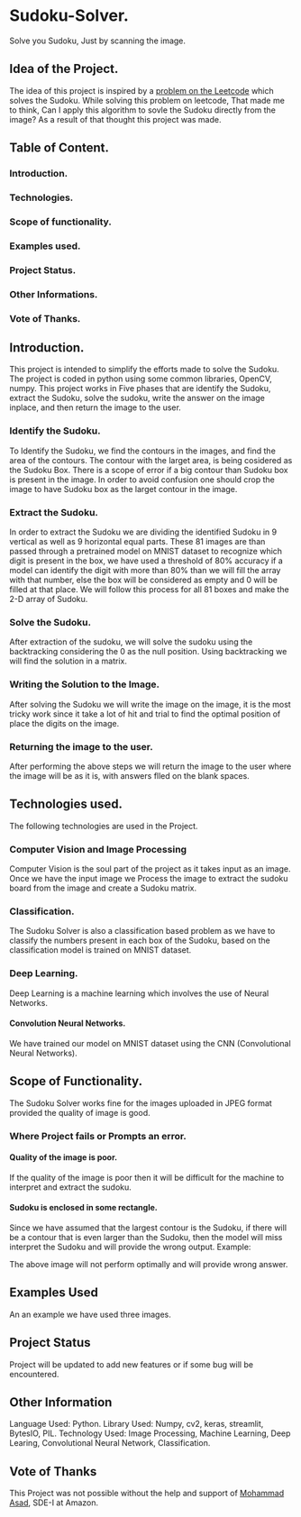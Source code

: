# Sudoku-Solver.
Solve you Sudoku, Just by scanning the image.

## Idea of the Project.
The idea of this project is inspired by a [problem on the Leetcode](https://leetcode.com/problems/sudoku-solver/) which solves the Sudoku. While solving this problem on leetcode, That made me to think, Can I apply this algorithm to sovle the Sudoku directly from the image? As a result of that thought this project was made.

## Table of Content.
### Introduction.
### Technologies.
### Scope of functionality.
### Examples used.
### Project Status.
### Other Informations.
### Vote of Thanks.


## Introduction.
This project is intended to simplify the efforts made to solve the Sudoku. The project is coded in python using some common libraries, OpenCV, numpy. This project works in Five phases that are identify the Sudoku, extract the Sudoku, solve the sudoku, write the answer on the image inplace, and then return the image to the user.

### Identify the Sudoku.
To Identify the Sudoku, we find the contours in the images, and find the area of the contours. The contour with the larget area, is being cosidered as the Sudoku Box. There is a scope of error if a big contour than Sudoku box is present in the image. In order to avoid confusion one should crop the image to have Sudoku box as the larget contour in the image.

### Extract the Sudoku.
In order to extract the Sudoku we are dividing the identified Sudoku in 9 vertical as well as 9 horizontal equal parts. These 81 images are than passed through a pretrained model on MNIST dataset to recognize which digit is present in the box, we have used a threshold of 80% accuracy if a model can identify the digit with more than 80% than we will fill the array with that number, else the box will be considered as empty and 0 will be filled at that place. We will follow this process for all 81 boxes and make the 2-D array of Sudoku.

### Solve the Sudoku.
After extraction of the sudoku, we will solve the sudoku using the backtracking considering the 0 as the null position. Using backtracking we will find the solution in a matrix.

### Writing the Solution to the Image.
After solving the Sudoku we will write the image on the image, it is the most tricky work since it take a lot of hit and trial to find the optimal position of place the digits on the image.

### Returning the image to the user.
After performing the above steps we will return the image to the user where the image will be as it is, with answers flled on the blank spaces.

## Technologies used.
The following technologies are used in the Project.
### Computer Vision and Image Processing
Computer Vision is the soul part of the project as it takes input as an image. Once we have the input image we Process the image to extract the sudoku board from the image and create a Sudoku matrix.

### Classification.
The Sudoku Solver is also a classification based problem as we have to classify the numbers present in each box of the Sudoku, based on the classification model is trained on MNIST dataset.

### Deep Learning.
Deep Learning is a machine learning which involves the use of Neural Networks. 

#### Convolution Neural Networks.
We have trained our model on MNIST dataset using the CNN (Convolutional Neural Networks).

## Scope of Functionality.
The Sudoku Solver works fine for the images uploaded in JPEG format provided the quality of image is good.

### Where Project fails or Prompts an error.
#### Quality of the image is poor.
If the quality of the image is poor then it will be difficult for the machine to interpret and extract the sudoku.

#### Sudoku is enclosed in some rectangle.
Since we have assumed that the largest contour is the Sudoku, if there will be a contour that is even larger than the Sudoku, then the model will miss interpret the Sudoku and will provide the wrong output.
Example:

The above image will not perform optimally and will provide wrong answer.

## Examples Used
An an example we have used three images.

## Project Status
Project will be updated to add new features or if some bug will be encountered.

## Other Information
Language Used: Python.
Library Used: Numpy, cv2, keras, streamlit, BytesIO, PIL.
Technology Used: Image Processing, Machine Learning, Deep Learing, Convolutional Neural Network, Classification.

## Vote of Thanks
This Project was not possible without the help and support of [Mohammad Asad](https://www.linkedin.com/in/mohammad-asad-a50534190/), SDE-I at Amazon.
